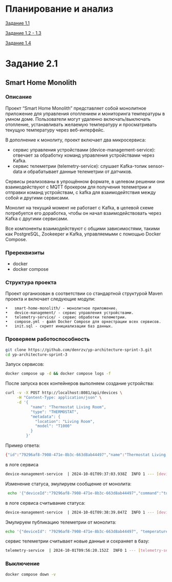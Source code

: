 # Планирование и анализ

[Задание 1.1](diagrams/section-1-1/README.md)

[Задание 1.2 - 1.3](diagrams/section-1-2/README.md)

[Задание 1.4](api/README.md)

# Задание 2.1

## Smart Home Monolith

### Описание

Проект “Smart Home Monolith” представляет собой монолитное приложение для управления отоплением и мониторинга температуры в умном доме. Пользователи могут удаленно включать/выключать отопление, устанавливать желаемую температуру и просматривать текущую температуру через веб-интерфейс.

В дополнение к монолиту, проект включает два микросервиса:

* сервис управления устройствами (device-management-service): отвечает за обработку команд управления устройствами через Kafka. 
* сервис телеметрии (telemetry-service): слушает Kafka-топик sensor-data и обрабатывает данные телеметрии от датчиков.

Сервисы реализованы в упрощённом формате, в целевом решении они взаимодействуют с MQTT брокером для получения телеметрии и отправки команд устройствам, с kafka для взаимодейтствия между собой и другими сервисами.

Монолит на текущий момент не работает с Kafka, в целевой схеме потребуется его доработка, чтобы он начал взаимодействовать через Kafka с другими сервисами.

Все компоненты взаимодействуют с общими зависимостями, такими как PostgreSQL, Zookeeper и Kafka, управляемыми с помощью Docker Compose.

### Пререквизиты

* docker
* docker compose

### Структура проекта

Проект организован в соответствии со стандартной структурой Maven проекта и включает следующие модули:

	•	smart-home-monolith/ - монолитное приложение.
	•	device-management/ - сервис управления устройствами.
	•	telemetry-service/ - сервис обработки телеметрии.
	•	compose.yml - файл Docker Compose для оркестрации всех сервисов.
	•	init.sql - скрипт инициализации баз данных.

### Проверяем работоспособность

```bash
git clone https://github.com/denrzv/yp-architecture-sprint-3.git
cd yp-architecture-sprint-3
```

Запуск сервисов:

```bash
docker compose up -d && docker compose logs -f
```

После запуска всех контейнеров выполняем создание устройства:

```bash
curl -v -X POST http://localhost:8081/api/devices \
     -H "Content-Type: application/json" \
     -d '{
           "name": "Thermostat Living Room",
           "type": "THERMOSTAT",
           "metadata": {
             "location": "Living Room",
             "model": "T1000"
           }
         }'
```

Пример ответа:

```bash
{"id":"79296af8-7908-471e-8b3c-663d8ab44497","name":"Thermostat Living Room","status":null,"type":"THERMOSTAT","metadata":{"location":"Living Room","model":"T1000"}}
```

в логе сервиса

```bash
device-management-service  | 2024-10-01T09:37:03.938Z  INFO 1 --- [device-management] [nio-8080-exec-1] r.y.p.s.d.service.DeviceService          : Device created: Device(id=null, name=Thermostat Living Room, status=null, type=THERMOSTAT, metadata={location=Living Room, model=T1000})
```

Изменение статуса, эмулируем сообщение от монолита:

```bash
 echo '{"deviceId":"79296af8-7908-471e-8b3c-663d8ab44497","command":"turn_on"}' | docker exec -i kafka kafka-console-producer.sh --bootstrap-server localhost:9092 --topic device_commands
```

в логе сервиса считывание статуса:

```bash
device-management-service  | 2024-10-01T09:38:39.847Z  INFO 1 --- [device-management] [ntainer#0-0-C-1] r.y.p.s.d.service.DeviceService          : Processing command: DeviceCommand(deviceId=908a9a99-b193-4aee-b966-e0d885ba3f2a, command=turn_on, parameters=null)
```

Эмулируем публикацию телеметрии от монолита:

```bash
echo '{"deviceId": "79296af8-7908-471e-8b3c-663d8ab44497", "temperature": 25.5}' | docker exec -i kafka kafka-console-producer.sh --bootstrap-server localhost:9092 --topic sensor_data
```

сервис телеметрии считывает новые данные и сохраняет в базу:

```bash
telemetry-service  | 2024-10-01T09:56:20.152Z  INFO 1 --- [telemetry-service] [ntainer#0-0-C-1] r.y.p.s.t.kafka.TelemetryDataListener    : Received telemetry data: TelemetryDataDTO(deviceId=79296af8-7908-471e-8b3c-663d8ab44497, temperature=25.5)
```

### Выключение

```bash
docker compose down -v
```
